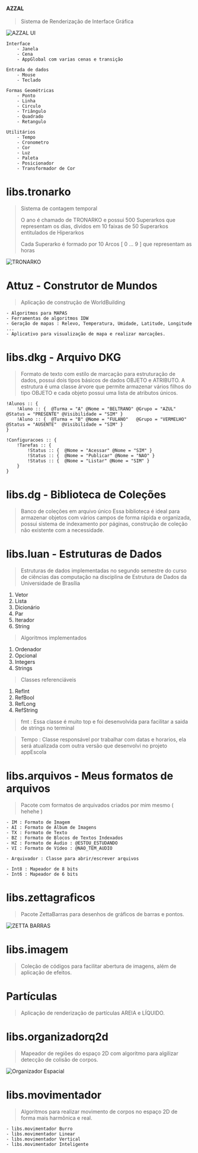 #### AZZAL

> Sistema de Renderização de Interface Gráfica

![AZZAL UI](https://github.com/luandkg/Azzal/blob/master/res/app_ui.png)

    Interface
        - Janela
        - Cena
        - AppGlobal com varias cenas e transição

    Entrada de dados
        - Mouse
        - Teclado
        
    Formas Geométricas
        - Ponto
        - Linha
        - Circulo
        - Triângulo
        - Quadrado
        - Retangulo
        
    Utilitários
        - Tempo
        - Cronometro
        - Cor
        - Luz
        - Paleta
        - Posicionador
        - Transformador de Cor

# libs.tronarko

> Sistema de contagem temporal
>
> O ano é chamado de TRONARKO e possui 500 Superarkos que representam os dias, dividos em 10 faixas de 50 Superarkos
> entitulados de Hiperarkos
>
> Cada Superarko é formado por 10 Arcos [ 0 ... 9 ] que representam as horas

![TRONARKO](https://github.com/luandkg/Azzal/blob/master/res/app_tronarko.png)

# Attuz - Construtor de Mundos

> Aplicação de construção de WorldBuilding

    - Algoritmos para MAPAS
    - Ferramentas de algoritmos IDW
    - Geração de mapas : Relevo, Temperatura, Umidade, Latitude, Longitude ...
    - Aplicativo para visualização de mapa e realizar marcações.

# libs.dkg - Arquivo DKG

> Formato de texto com estilo de marcação para estruturação de dados, possui dois tipos básicos de dados OBJETO e ATRIBUTO.
> A estrutura é uma classe árvore que permite armazenar vários filhos do tipo OBJETO e cada objeto possui uma lista de atributos únicos.

~~~
!Alunos :: {
    !Aluno :: {  @Turma = "A" @Nome = "BELTRANO" @Grupo = "AZUL"     @Status = "PRESENTE" @Visibilidade = "SIM" }
    !Aluno :: {  @Turma = "B" @Nome = "FULANO"   @Grupo = "VERMELHO" @Status = "AUSENTE"  @Visibilidade = "SIM" }
}
~~~

~~~
!Configuracoes :: {
    !Tarefas :: {
        !Status :: {  @Nome = "Acessar" @Nome = "SIM" }
        !Status :: {  @Nome = "Publicar" @Nome = "NAO" }
        !Status :: {  @Nome = "Listar" @Nome = "SIM" }
    }
}
~~~

# libs.dg - Biblioteca de Coleções

> Banco de coleções em arquivo único
> Essa biblioteca é ideal para armazenar objetos com vários campos de forma rápida e organizada, possui sistema de indexamento por páginas, construção de coleção não existente com a necessidade.

# libs.luan - Estruturas de Dados

> Estruturas de dados implementadas no segundo semestre do curso de ciências das computação na disciplina de Estrutura
de Dados da Universidade de Brasília

1. Vetor
2. Lista
3. Dicionário
4. Par
5. Iterador
6. String

> Algoritmos implementados 

1. Ordenador
2. Opcional
3. Integers
4. Strings

> Classes referenciáveis

1. RefInt
2. RefBool
3. RefLong
4. RefString

> fmt : Essa classe é muito top e foi desenvolvida para facilitar a saida de strings no terminal

> Tempo : Classe responsável por trabalhar com datas e horarios, ela será atualizada com outra versão que desenvolvi no projeto appEscola


# libs.arquivos - Meus formatos de arquivos

> Pacote com formatos de arquivados criados por mim mesmo ( hehehe )

    - IM : Formato de Imagem
    - AI : Formato de Álbum de Imagens
    - TX : Formato de Texto
    - BZ : Formato de Blocos de Textos Indexados
    - HZ : Formato de Áudio : @ESTOU_ESTUDANDO
    - VI : Formato de Vídeo : @NAO_TEM_AUDIO

    - Arquivador : Classe para abrir/escrever arquivos

    - Int8 : Mapeador de 8 bits
    - Int6 : Mapeador de 6 bits

# libs.zettagraficos

> Pacote ZettaBarras para desenhos de gráficos de barras e pontos.

![ZETTA BARRAS](https://github.com/luandkg/Azzal/blob/master/res/app_zetta.png)

# libs.imagem

> Coleção de códigos para facilitar abertura de imagens, além de aplicação de efeitos.


# Partículas

> Aplicação de renderização de partículas AREIA e LÍQUIDO.

# libs.organizadorq2d

> Mapeador de regiões do espaço 2D com algoritmo para algilizar detecção de colisão de corpos.

![Organizador Espacial](https://github.com/luandkg/Azzal/blob/master/res/app_oe.png)


# libs.movimentador

> Algoritmos para realizar movimento de corpos no espaço 2D de forma mais harmônica e real.

    - libs.movimentador Burro
    - libs.movimentador Linear
    - libs.movimentador Vertical
    - libs.movimentador Inteligente
